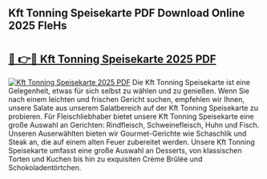 ## Kft Tonning Speisekarte PDF Download Online 2025 FleHs

# <h2><a href="http://gc7vvot.nevu.top/?p=Kft+Tonning+Speisekarte">🔗 👉🔴 Kft Tonning Speisekarte 2025 PDF</a></h2>

[![Kft Tonning Speisekarte 2025 PDF](https://i.imgur.com/dBaPXMq.png)](http://gc7vvot.nevu.top/?p=Kft+Tonning+Speisekarte)
Die Kft Tonning Speisekarte ist eine Gelegenheit, etwas für sich selbst zu wählen und zu genießen. Wenn Sie nach einem leichten und frischen Gericht suchen, empfehlen wir Ihnen, unsere Salate aus unserem Salatbereich auf der Kft Tonning Speisekarte zu probieren. Für Fleischliebhaber bietet unsere Kft Tonning Speisekarte eine große Auswahl an Gerichten: Rindfleisch, Schweinefleisch, Huhn und Fisch. Unseren Auserwählten bieten wir Gourmet-Gerichte wie Schaschlik und Steak an, die auf einem alten Feuer zubereitet werden. Unsere Kft Tonning Speisekarte umfasst eine große Auswahl an Desserts, von klassischen Torten und Kuchen bis hin zu exquisiten Crème Brûlée und Schokoladentörtchen.
